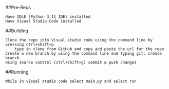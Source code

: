 ##Pre-Reqs

    Have IDLE (Python 3.11 IDE) installed
    Have Visual Studio Code installed


##Building

    Clone the repo into Visual studio code using the command line by pressing ctrl+shift+p
        type in clone from GitHub and copy and paste the url for the repo
    Create a new branch by using the command line and typing git: create branch
    Using source control (ctrl+shift+g) commit & push changes

 ##Running

    While in visual studio code select main.py and select run
